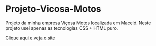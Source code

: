 # Projeto-Vicosa-Motos
 Projeto da minha empresa Viçosa Motos localizada em Maceió.
 Neste projeto usei apenas as tecnologias CSS + HTML puro.

<a href="https://max-codejs.github.io/Projeto-Vicosa-Motos/index.html" target="blank">Clique aqui e veja o site</a>
